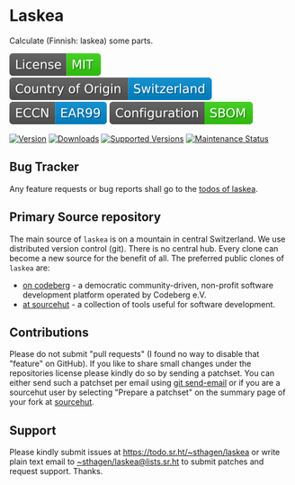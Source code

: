# Laskea

Calculate (Finnish: laskea) some parts.

[![license](badges/license-spdx-mit.svg)](https://git.sr.ht/~sthagen/laskea/tree/default/item/LICENSE)
[![Country of Origin](badges/country-of-origin-name-switzerland-neutral.svg)](https://git.sr.ht/~sthagen/laskea/tree/default/item/COUNTRY-OF-ORIGIN)
[![Export Classification Control Number (ECCN)](badges/export-control-classification-number_eccn-ear99-neutral.svg)](https://git.sr.ht/~sthagen/laskea/tree/default/item/EXPORT-CONTROL-CLASSIFICATION-NUMBER)
[![Configuration](badges/configuration-sbom.svg)](third-party/index.html)

[![Version](https://img.shields.io/pypi/v/laskea.svg?style=flat)](https://pypi.python.org/pypi/laskea/)
[![Downloads](https://static.pepy.tech/badge/laskea/month)](https://pepy.tech/project/laskea)
[![Supported Versions](https://img.shields.io/pypi/pyversions/laskea.svg?style=flat)](https://pypi.python.org/pypi/laskea/)
[![Maintenance Status](https://img.shields.io/github/commit-activity/y/sthagen/laskea.svg?style=flat)](https://git.sr.ht/~sthagen/laskea/log)

## Bug Tracker

Any feature requests or bug reports shall go to the [todos of laskea](https://todo.sr.ht/~sthagen/laskea).

## Primary Source repository

The main source of `laskea` is on a mountain in central Switzerland.
We use distributed version control (git).
There is no central hub.
Every clone can become a new source for the benefit of all.
The preferred public clones of `laskea` are:

* [on codeberg](https://codeberg.org/sthagen/laskea) - a democratic community-driven, non-profit software development platform operated by Codeberg e.V.
* [at sourcehut](https://git.sr.ht/~sthagen/laskea) - a collection of tools useful for software development.

## Contributions

Please do not submit "pull requests" (I found no way to disable that "feature" on GitHub).
If you like to share small changes under the repositories license please kindly do so by sending a patchset.
You can either send such a patchset per email using [git send-email](https://git-send-email.io) or 
if you are a sourcehut user by selecting "Prepare a patchset" on the summary page of your fork at [sourcehut](https://git.sr.ht/).

## Support

Please kindly submit issues at <https://todo.sr.ht/~sthagen/laskea> or write plain text email to <~sthagen/laskea@lists.sr.ht> to submit patches and request support. Thanks.
